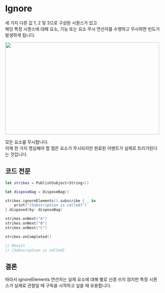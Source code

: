 # Ignore
세 가지 다른 값 1, 2 및 3으로 구성된 시퀀스가 있고   
해당 특정 시퀀스에 대해 요소, 기능 또는 요소 무시 연산자를 수행하고 무시하면 빈도가 발생하게 됩니다.

<img src="https://user-images.githubusercontent.com/92699723/197686158-34cf1dc3-71be-41ea-bb71-aab98d1849ec.png" width="500" height="300">

모든 요소를 무시합니다.   
이제 한 가지 명심해야 할 점은 요소가 무시되지만 완료된 이벤트가 실제로 트리거된다는 것입니다.   

## 코드 전문
```Swift
let strikes = PublishSubject<String>()

let disposeBag = DisposeBag()

strikes.ignoreElements().subscribe { _ in
    print("[Subscription is called]")
}.disposed(by: disposeBag)

strikes.onNext("A")
strikes.onNext("B")
strikes.onNext("C")

strikes.onCompleted()

// Result
// [Subscription is called]
```

## 결론
따라서 ignoreElements 연산자는 실제 요소에 대해 별로 신경 쓰지 않지만 특정 시퀀스가 실제로 관찰일 때 구독을 시작하고 싶을 때 유용합니다.